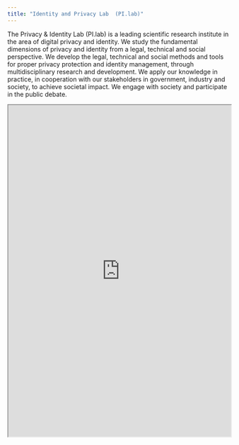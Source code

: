 ```yaml
---
title: "Identity and Privacy Lab  (PI.lab)"
---
```


The Privacy & Identity Lab (PI.lab) is a leading scientific research institute in the area of digital privacy and identity. We study the fundamental dimensions of privacy and identity from a legal, technical and social perspective. We develop the legal, technical and social methods and tools for proper privacy protection and identity management, through multidisciplinary research and development. We apply our knowledge in practice, in cooperation with our stakeholders in government, industry and society, to achieve societal impact. We engage with society and participate in the public debate.

<iframe height="750" width="100%" src="https://ewelton.github.io/ktest/wiki.html#Identity%20and%20Privacy%20Lab%20%20(PI.lab)"></iframe>
